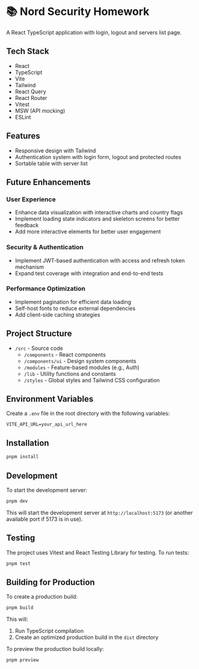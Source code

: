 # 📚 Nord Security Homework

A React TypeScript application with login, logout and servers list page.

## Tech Stack

- React
- TypeScript
- Vite
- Tailwind
- React Query
- React Router
- Vitest
- MSW (API mocking)
- ESLint

## Features

- Responsive design with Tailwind
- Authentication system with login form, logout and protected routes
- Sortable table with server list

## Future Enhancements

### User Experience

- Enhance data visualization with interactive charts and country flags
- Implement loading state indicators and skeleton screens for better feedback
- Add more interactive elements for better user engagement

### Security & Authentication

- Implement JWT-based authentication with access and refresh token mechanism
- Expand test coverage with integration and end-to-end tests

### Performance Optimization

- Implement pagination for efficient data loading
- Self-host fonts to reduce external dependencies
- Add client-side caching strategies

## Project Structure

- `/src` - Source code
  - `/components` - React components
  - `/components/ui` - Design system components
  - `/modules` - Feature-based modules (e.g., Auth)
  - `/lib` - Utility functions and constants
  - `/styles` - Global styles and Tailwind CSS configuration

## Environment Variables

Create a `.env` file in the root directory with the following variables:

```env
VITE_API_URL=your_api_url_here
```

## Installation

```bash
pnpm install
```

## Development

To start the development server:

```bash
pnpm dev
```

This will start the development server at `http://localhost:5173` (or another available port if 5173 is in use).

## Testing

The project uses Vitest and React Testing Library for testing. To run tests:

```bash
pnpm test
```

## Building for Production

To create a production build:

```bash
pnpm build
```

This will:

1. Run TypeScript compilation
2. Create an optimized production build in the `dist` directory

To preview the production build locally:

```bash
pnpm preview
```
